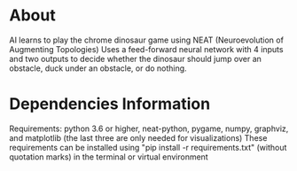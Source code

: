 # About
AI learns to play the chrome dinosaur game using NEAT (Neuroevolution of Augmenting Topologies)
Uses a feed-forward neural network with 4 inputs and two outputs to decide whether the dinosaur should jump over an obstacle, duck under an obstacle, or do nothing.

# Dependencies Information
Requirements: python 3.6 or higher, neat-python, pygame, numpy, graphviz, and matplotlib (the last three are only needed for visualizations)
These requirements can be installed using "pip install -r requirements.txt" (without quotation marks) in the terminal or virtual environment
